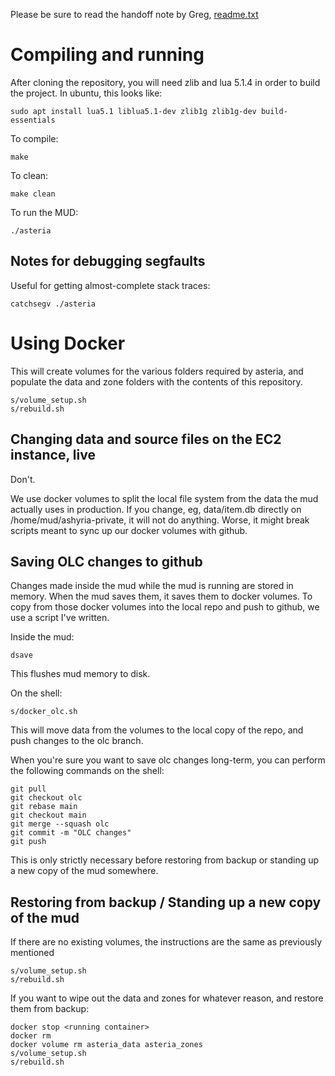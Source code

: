 Please be sure to read the handoff note by Greg, [readme.txt](readme.txt)

# Compiling and running

After cloning the repository, you will need zlib and lua 5.1.4 in order to build the project. In ubuntu, this looks like:

```
sudo apt install lua5.1 liblua5.1-dev zlib1g zlib1g-dev build-essentials
```

To compile:
```
make
```

To clean:
```
make clean
```

To run the MUD:
```
./asteria
```

## Notes for debugging segfaults

Useful for getting almost-complete stack traces:
```
catchsegv ./asteria
```

# Using Docker

This will create volumes for the various folders required by asteria, and populate the data and zone folders with the contents of this repository.
```
s/volume_setup.sh
s/rebuild.sh
```

## Changing data and source files on the EC2 instance, live

Don't.

We use docker volumes to split the local file system from the data the mud actually uses in production. If you change, eg, data/item.db directly on /home/mud/ashyria-private, it will not do anything. Worse, it might break scripts meant to sync up our docker volumes with github.

## Saving OLC changes to github

Changes made inside the mud while the mud is running are stored in memory. When the mud saves them, it saves them to docker volumes. To copy from those docker volumes into the local repo and push to github, we use a script I've written.

Inside the mud:
```
dsave
```

This flushes mud memory to disk.

On the shell:
```
s/docker_olc.sh
```

This will move data from the volumes to the local copy of the repo, and push changes to the olc branch.

When you're sure you want to save olc changes long-term, you can perform the following commands on the shell:
```
git pull
git checkout olc
git rebase main
git checkout main
git merge --squash olc
git commit -m "OLC changes"
git push
```

This is only strictly necessary before restoring from backup or standing up a new copy of the mud somewhere.

## Restoring from backup / Standing up a new copy of the mud

If there are no existing volumes, the instructions are the same as previously mentioned
```
s/volume_setup.sh
s/rebuild.sh
```

If you want to wipe out the data and zones for whatever reason, and restore them from backup:
```
docker stop <running container>
docker rm
docker volume rm asteria_data asteria_zones
s/volume_setup.sh
s/rebuild.sh
```
